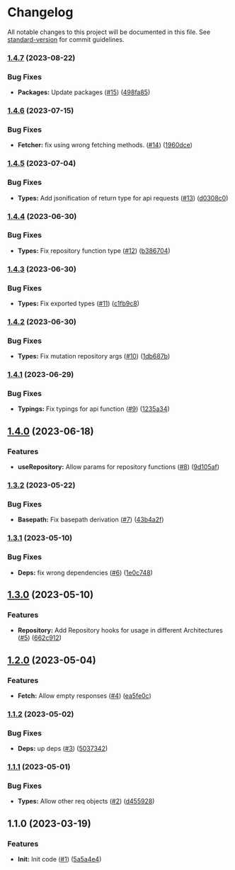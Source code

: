 # Changelog

All notable changes to this project will be documented in this file. See [standard-version](https://github.com/conventional-changelog/standard-version) for commit guidelines.

### [1.4.7](https://github.com/nfqde/nfq-typed-next-api/compare/v1.4.6...v1.4.7) (2023-08-22)


### Bug Fixes

* **Packages:** Update packages ([#15](https://github.com/nfqde/nfq-typed-next-api/issues/15)) ([498fa85](https://github.com/nfqde/nfq-typed-next-api/commit/498fa85da45b6e94c524d30e31f36682874eabd8))

### [1.4.6](https://github.com/nfqde/nfq-typed-next-api/compare/v1.4.5...v1.4.6) (2023-07-15)


### Bug Fixes

* **Fetcher:** fix using wrong fetching methods. ([#14](https://github.com/nfqde/nfq-typed-next-api/issues/14)) ([1960dce](https://github.com/nfqde/nfq-typed-next-api/commit/1960dce39b746fde52dd066c817d502e2de062a7))

### [1.4.5](https://github.com/nfqde/nfq-typed-next-api/compare/v1.4.4...v1.4.5) (2023-07-04)


### Bug Fixes

* **Types:** Add jsonification of return type for api requests ([#13](https://github.com/nfqde/nfq-typed-next-api/issues/13)) ([d0308c0](https://github.com/nfqde/nfq-typed-next-api/commit/d0308c04302cf108ee553a90ebe8456317f62192))

### [1.4.4](https://github.com/nfqde/nfq-typed-next-api/compare/v1.4.3...v1.4.4) (2023-06-30)


### Bug Fixes

* **Types:** Fix repository function type ([#12](https://github.com/nfqde/nfq-typed-next-api/issues/12)) ([b386704](https://github.com/nfqde/nfq-typed-next-api/commit/b3867040dfd45c8c46da2a28509953307cd656e3))

### [1.4.3](https://github.com/nfqde/nfq-typed-next-api/compare/v1.4.2...v1.4.3) (2023-06-30)


### Bug Fixes

* **Types:** Fix exported types ([#11](https://github.com/nfqde/nfq-typed-next-api/issues/11)) ([c1fb9c8](https://github.com/nfqde/nfq-typed-next-api/commit/c1fb9c88909d5c87001c880b903e7fbd0a554a36))

### [1.4.2](https://github.com/nfqde/nfq-typed-next-api/compare/v1.4.1...v1.4.2) (2023-06-30)


### Bug Fixes

* **Types:** Fix mutation repository args ([#10](https://github.com/nfqde/nfq-typed-next-api/issues/10)) ([1db687b](https://github.com/nfqde/nfq-typed-next-api/commit/1db687b62c75dee7945fc4bbc61306f2aeae81d4))

### [1.4.1](https://github.com/nfqde/nfq-typed-next-api/compare/v1.4.0...v1.4.1) (2023-06-29)


### Bug Fixes

* **Typings:** Fix typings for api function ([#9](https://github.com/nfqde/nfq-typed-next-api/issues/9)) ([1235a34](https://github.com/nfqde/nfq-typed-next-api/commit/1235a34700dc4e9d690ddf2ba4f6af2a5b4c2e05))

## [1.4.0](https://github.com/nfqde/nfq-typed-next-api/compare/v1.3.2...v1.4.0) (2023-06-18)


### Features

* **useRepository:** Allow params for repository functions ([#8](https://github.com/nfqde/nfq-typed-next-api/issues/8)) ([9d105af](https://github.com/nfqde/nfq-typed-next-api/commit/9d105afd2a58e581b7a4148d5df03189aa600a92))

### [1.3.2](https://github.com/nfqde/nfq-typed-next-api/compare/v1.3.1...v1.3.2) (2023-05-22)


### Bug Fixes

* **Basepath:** Fix basepath derivation ([#7](https://github.com/nfqde/nfq-typed-next-api/issues/7)) ([43b4a2f](https://github.com/nfqde/nfq-typed-next-api/commit/43b4a2fba7dfce6c6a8d04a681d482fcd72a75bf))

### [1.3.1](https://github.com/nfqde/nfq-typed-next-api/compare/v1.3.0...v1.3.1) (2023-05-10)


### Bug Fixes

* **Deps:** fix wrong dependencies ([#6](https://github.com/nfqde/nfq-typed-next-api/issues/6)) ([1e0c748](https://github.com/nfqde/nfq-typed-next-api/commit/1e0c74844c7df7c744912ef63b1d4a066964e39e))

## [1.3.0](https://github.com/nfqde/nfq-typed-next-api/compare/v1.2.0...v1.3.0) (2023-05-10)


### Features

* **Repository:** Add Repository hooks for usage in different Architectures ([#5](https://github.com/nfqde/nfq-typed-next-api/issues/5)) ([662c912](https://github.com/nfqde/nfq-typed-next-api/commit/662c912f0b1ecef92df76ad6b776f1972a381080))

## [1.2.0](https://github.com/nfqde/nfq-typed-next-api/compare/v1.1.2...v1.2.0) (2023-05-04)


### Features

* **Fetch:** Allow empty responses ([#4](https://github.com/nfqde/nfq-typed-next-api/issues/4)) ([ea5fe0c](https://github.com/nfqde/nfq-typed-next-api/commit/ea5fe0ce2ee902926b380dfdd24e7fcc7396dd88))

### [1.1.2](https://github.com/nfqde/nfq-typed-next-api/compare/v1.1.1...v1.1.2) (2023-05-02)


### Bug Fixes

* **Deps:** up deps ([#3](https://github.com/nfqde/nfq-typed-next-api/issues/3)) ([5037342](https://github.com/nfqde/nfq-typed-next-api/commit/5037342d7c906cf9409818d48122f6f560f29c66))

### [1.1.1](https://github.com/nfqde/nfq-typed-next-api/compare/v1.1.0...v1.1.1) (2023-05-01)


### Bug Fixes

* **Types:** Allow other req objects ([#2](https://github.com/nfqde/nfq-typed-next-api/issues/2)) ([d455928](https://github.com/nfqde/nfq-typed-next-api/commit/d4559288ade59c9b90d9884d9bb96b23282836fe))

## 1.1.0 (2023-03-19)


### Features

* **Init:** Init code ([#1](https://github.com/nfqde/nfq-typed-next-api/issues/1)) ([5a5a4e4](https://github.com/nfqde/nfq-typed-next-api/commit/5a5a4e4a8c16724b779113968880d1b7cd8db26f))
